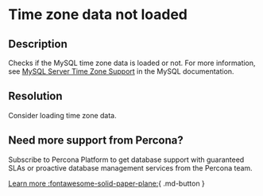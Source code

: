 # Time zone data not loaded

## Description

Checks if the MySQL time zone data is loaded or not.
For more information, see [MySQL Server Time Zone Support](https://dev.mysql.com/doc/refman/8.0/en/time-zone-support.html) in the MySQL documentation.


## Resolution

Consider loading time zone data.

## Need more support from Percona?

Subscribe to Percona Platform to get database support with guaranteed SLAs or proactive database management services from the Percona team.

[Learn more :fontawesome-solid-paper-plane:](https://per.co.na/subscribe){ .md-button }